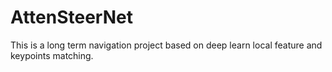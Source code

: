 # AttenSteerNet
This is a long term navigation project based on deep learn local feature and keypoints matching.
